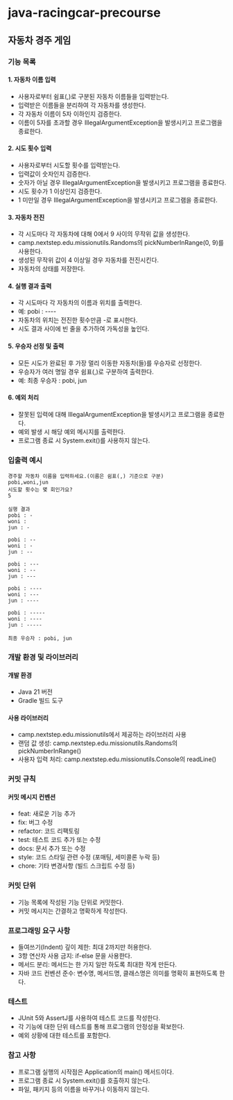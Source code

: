 # java-racingcar-precourse

## 자동차 경주 게임

### 기능 목록

#### 1. 자동차 이름 입력

- 사용자로부터 쉼표(,)로 구분된 자동차 이름들을 입력받는다.
- 입력받은 이름들을 분리하여 각 자동차를 생성한다.
- 각 자동차 이름이 5자 이하인지 검증한다.
- 이름이 5자를 초과할 경우 IllegalArgumentException을 발생시키고 프로그램을 종료한다.

#### 2. 시도 횟수 입력

- 사용자로부터 시도할 횟수를 입력받는다.
- 입력값이 숫자인지 검증한다.
- 숫자가 아닐 경우 IllegalArgumentException을 발생시키고 프로그램을 종료한다.
- 시도 횟수가 1 이상인지 검증한다.
- 1 미만일 경우 IllegalArgumentException을 발생시키고 프로그램을 종료한다.

#### 3. 자동차 전진

- 각 시도마다 각 자동차에 대해 0에서 9 사이의 무작위 값을 생성한다.
- camp.nextstep.edu.missionutils.Randoms의 pickNumberInRange(0, 9)를 사용한다.
- 생성된 무작위 값이 4 이상일 경우 자동차를 전진시킨다.
- 자동차의 상태를 저장한다.

#### 4. 실행 결과 출력

- 각 시도마다 각 자동차의 이름과 위치를 출력한다.
- 예: pobi : ----
- 자동차의 위치는 전진한 횟수만큼 -로 표시한다.
- 시도 결과 사이에 빈 줄을 추가하여 가독성을 높인다.

#### 5. 우승자 선정 및 출력

- 모든 시도가 완료된 후 가장 멀리 이동한 자동차(들)를 우승자로 선정한다.
- 우승자가 여러 명일 경우 쉼표(,)로 구분하여 출력한다.
- 예: 최종 우승자 : pobi, jun

#### 6. 예외 처리

- 잘못된 입력에 대해 IllegalArgumentException을 발생시키고 프로그램을 종료한다.
- 예외 발생 시 해당 예외 메시지를 출력한다.
- 프로그램 종료 시 System.exit()를 사용하지 않는다.

### 입출력 예시

```
경주할 자동차 이름을 입력하세요.(이름은 쉼표(,) 기준으로 구분)
pobi,woni,jun
시도할 횟수는 몇 회인가요?
5

실행 결과
pobi : -
woni : 
jun : -

pobi : --
woni : -
jun : --

pobi : ---
woni : --
jun : ---

pobi : ----
woni : ---
jun : ----

pobi : -----
woni : ----
jun : -----

최종 우승자 : pobi, jun
```

### 개발 환경 및 라이브러리

#### 개발 환경

- Java 21 버전
- Gradle 빌드 도구

#### 사용 라이브러리

- camp.nextstep.edu.missionutils에서 제공하는 라이브러리 사용
- 랜덤 값 생성: camp.nextstep.edu.missionutils.Randoms의 pickNumberInRange()
- 사용자 입력 처리: camp.nextstep.edu.missionutils.Console의 readLine()

### 커밋 규칙

#### 커밋 메시지 컨벤션

- feat: 새로운 기능 추가
- fix: 버그 수정
- refactor: 코드 리팩토링
- test: 테스트 코드 추가 또는 수정
- docs: 문서 추가 또는 수정
- style: 코드 스타일 관련 수정 (포매팅, 세미콜론 누락 등)
- chore: 기타 변경사항 (빌드 스크립트 수정 등)

### 커밋 단위

- 기능 목록에 작성된 기능 단위로 커밋한다.
- 커밋 메시지는 간결하고 명확하게 작성한다.

### 프로그래밍 요구 사항

- 들여쓰기(Indent) 깊이 제한: 최대 2까지만 허용한다.
- 3항 연산자 사용 금지: if-else 문을 사용한다.
- 메서드 분리: 메서드는 한 가지 일만 하도록 최대한 작게 만든다.
- 자바 코드 컨벤션 준수: 변수명, 메서드명, 클래스명은 의미를 명확히 표현하도록 한다.

### 테스트

- JUnit 5와 AssertJ를 사용하여 테스트 코드를 작성한다.
- 각 기능에 대한 단위 테스트를 통해 프로그램의 안정성을 확보한다.
- 예외 상황에 대한 테스트를 포함한다.

### 참고 사항

- 프로그램 실행의 시작점은 Application의 main() 메서드이다.
- 프로그램 종료 시 System.exit()를 호출하지 않는다.
- 파일, 패키지 등의 이름을 바꾸거나 이동하지 않는다.
